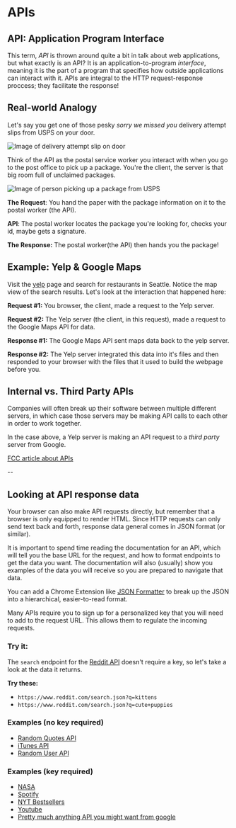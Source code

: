 # APIs

## API: Application Program Interface

This term, _API_ is thrown around quite a bit in talk about web applications, but what exactly is an API? It is an application-to-program _interface_, meaning it is the part of a program that specifies how outside applications can interact with it. APIs are integral to the HTTP request-response proccess; they facilitate the response!

## Real-world Analogy

Let's say you get one of those pesky _sorry we missed you_ delivery attempt slips from USPS on your door.

![Image of delivery attempt slip on door](https://preview.redd.it/pwz2lwn179q21.jpg?auto=webp&s=e629a0318c609fa6826ccfc00de6077810ebeef1)

Think of the API as the postal service worker you interact with when you go to the post office to pick up a package. You're the client, the server is that big room full of unclaimed packages.

![Image of person picking up a package from USPS](https://i0.wp.com/www.uspsinfo.com/wp-content/uploads/2017/09/USPS-Pickup-Package.jpg?resize=630%2C350)

**The Request**: You hand the paper with the package information on it to the postal worker \(the API\).

**API**: The postal worker locates the package you're looking for, checks your id, maybe gets a signature.

**The Response:** The postal worker\(the API\) then hands you the package!

## Example: Yelp & Google Maps

Visit the [yelp](https://www.yelp.com/) page and search for restaurants in Seattle. Notice the map view of the search results. Let's look at the interaction that happened here:

**Request \#1:** You browser, the client, made a request to the Yelp server.

**Request \#2:** The Yelp server \(the client, in this request\), made a request to the Google Maps API for data.

**Response \#1:** The Google Maps API sent maps data back to the yelp server.

**Response \#2:** The Yelp server integrated this data into it's files and then responded to your browser with the files that it used to build the webpage before you.

## Internal vs. Third Party APIs

Companies will often break up their software between multiple different servers, in which case those servers may be making API calls to each other in order to work together.

In the case above, a Yelp server is making an API request to a _third party_ server from Google.

[FCC article about APIs](https://medium.freecodecamp.org/what-is-an-api-in-english-please-b880a3214a82)

--

## Looking at API response data

Your browser can also make API requests directly, but remember that a browser is only equipped to render HTML. Since HTTP requests can only send text back and forth, response data general comes in JSON format \(or similar\).

It is important to spend time reading the documentation for an API, which will tell you the base URL for the request, and how to format endpoints to get the data you want. The documentation will also \(usually\) show you examples of the data you will receive so you are prepared to navigate that data.

You can add a Chrome Extension like [JSON Formatter](https://chrome.google.com/webstore/detail/json-formatter/bcjindcccaagfpapjjmafapmmgkkhgoa/related?hl=en) to break up the JSON into a hierarchical, easier-to-read format.

Many APIs require you to sign up for a personalized key that you will need to add to the request URL. This allows them to regulate the incoming requests.

### Try it:

The `search` endpoint for the [Reddit API](https://www.reddit.com/dev/api/) doesn't require a key, so let's take a look at the data it returns.

**Try these:**

* `https://www.reddit.com/search.json?q=kittens`
* `https://www.reddit.com/search.json?q=cute+puppies`

### Examples \(no key required\)

* [Random Quotes API](https://quotesondesign.com/api-v4-0/)
* [iTunes API](https://affiliate.itunes.apple.com/resources/documentation/itunes-store-web-service-search-api/)
* [Random User API](https://randomuser.me/)

### Examples \(key required\)

* [NASA](https://api.nasa.gov/)
* [Spotify](https://developer.spotify.com/documentation/web-api/)
* [NYT Bestsellers](http://developer.nytimes.com/)
* [Youtube](https://developers.google.com/youtube/v3/getting-started)
* [Pretty much anything API you might want from google](https://console.developers.google.com/apis/)

